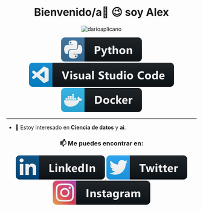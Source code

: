 <h1 align="center">Bienvenido/a👋 😉 soy Alex</h1>
<p align="center"> <img src="https://komarev.com/ghpvc/?username=darioaplicano&label=Profile%20views&color=0e75b6&style=flat" alt="darioaplicano" /> </p>

<div align="center" style="margin-bottom: 10px">
  <img src="https://github.com/MikeCodesDotNET/ColoredBadges/raw/master/svg/dev/languages/python.svg" alt="js" style="max-width: 100%;">
  <img src="https://raw.githubusercontent.com/MikeCodesDotNET/ColoredBadges/master/svg/dev/tools/visualstudio_code.svg" alt="js" style="max-width: 100%;">
  <img src="https://raw.githubusercontent.com/MikeCodesDotNET/ColoredBadges/master/svg/dev/tools/docker.svg" alt="js" style="max-width: 100%;">
</div>


<hr />

- 👀 Estoy interesado en **Ciencia de datos** y **ai**.

<h3 align="center">📫 Me puedes encontrar en:</h3>
<div align="center">
  <a href="https://www.linkedin.com/in/darioaplicano/">
    <img src="https://github.com/MikeCodesDotNET/ColoredBadges/raw/master/svg/social/linkedin.svg" alt="linkedin" style="max-width: 100%;">
  </a>
  <a href="https://twitter.com/darioaplicano">
    <img src="https://github.com/MikeCodesDotNET/ColoredBadges/raw/master/svg/social/twitter.svg" alt="twitter" style="max-width: 100%;">
  </a>
  <a href="https://www.instagram.com/darioaplicano/">
    <img src="https://raw.githubusercontent.com/MikeCodesDotNET/ColoredBadges/master/svg/social/instagram.svg" alt="instagram" style="max-width: 100%;">
  </a>
</div>

<!---
**adfaplicano/adfaplicano** is a ✨ _special_ ✨ repository because its `README.md` (this file) appears on your GitHub profile.
You can click the Preview link to take a look at your changes.
--->
